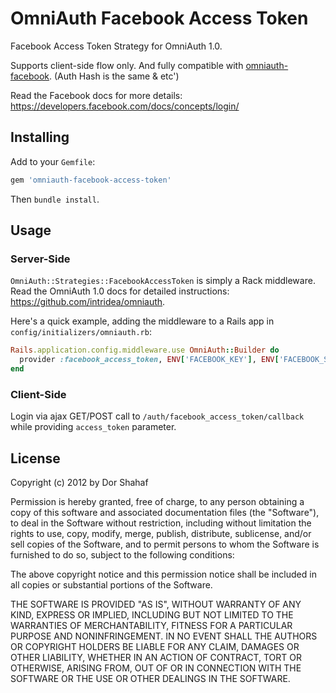 # OmniAuth Facebook Access Token

Facebook Access Token Strategy for OmniAuth 1.0.

Supports client-side flow only. And fully compatible with [omniauth-facebook](https://github.com/mkdynamic/omniauth-facebook).
(Auth Hash is the same & etc')

Read the Facebook docs for more details: https://developers.facebook.com/docs/concepts/login/

## Installing

Add to your `Gemfile`:

```ruby
gem 'omniauth-facebook-access-token'
```

Then `bundle install`.

## Usage

### Server-Side
`OmniAuth::Strategies::FacebookAccessToken` is simply a Rack middleware. Read the OmniAuth 1.0 docs for detailed instructions: https://github.com/intridea/omniauth.

Here's a quick example, adding the middleware to a Rails app in `config/initializers/omniauth.rb`:

```ruby
Rails.application.config.middleware.use OmniAuth::Builder do
  provider :facebook_access_token, ENV['FACEBOOK_KEY'], ENV['FACEBOOK_SECRET']
end
```

### Client-Side

Login via ajax GET/POST call to `/auth/facebook_access_token/callback` while providing `access_token` parameter.

## License

Copyright (c) 2012 by Dor Shahaf

Permission is hereby granted, free of charge, to any person obtaining a copy of this software and associated documentation files (the "Software"), to deal in the Software without restriction, including without limitation the rights to use, copy, modify, merge, publish, distribute, sublicense, and/or sell copies of the Software, and to permit persons to whom the Software is furnished to do so, subject to the following conditions:

The above copyright notice and this permission notice shall be included in all copies or substantial portions of the Software.

THE SOFTWARE IS PROVIDED "AS IS", WITHOUT WARRANTY OF ANY KIND, EXPRESS OR IMPLIED, INCLUDING BUT NOT LIMITED TO THE WARRANTIES OF MERCHANTABILITY, FITNESS FOR A PARTICULAR PURPOSE AND NONINFRINGEMENT. IN NO EVENT SHALL THE AUTHORS OR COPYRIGHT HOLDERS BE LIABLE FOR ANY CLAIM, DAMAGES OR OTHER LIABILITY, WHETHER IN AN ACTION OF CONTRACT, TORT OR OTHERWISE, ARISING FROM, OUT OF OR IN CONNECTION WITH THE SOFTWARE OR THE USE OR OTHER DEALINGS IN THE SOFTWARE.
